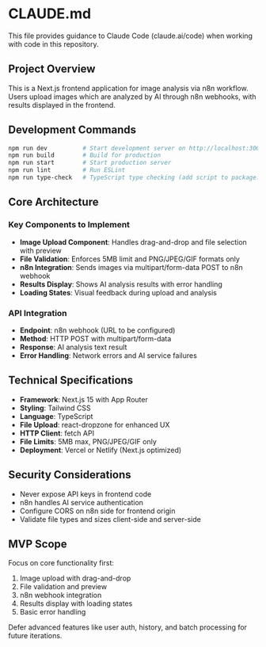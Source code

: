 # CLAUDE.md

This file provides guidance to Claude Code (claude.ai/code) when working with code in this repository.

## Project Overview

This is a Next.js frontend application for image analysis via n8n workflow. Users upload images which are analyzed by AI through n8n webhooks, with results displayed in the frontend.

## Development Commands

```bash
npm run dev          # Start development server on http://localhost:3000
npm run build        # Build for production  
npm run start        # Start production server
npm run lint         # Run ESLint
npm run type-check   # TypeScript type checking (add script to package.json)
```

## Core Architecture

### Key Components to Implement
- **Image Upload Component**: Handles drag-and-drop and file selection with preview
- **File Validation**: Enforces 5MB limit and PNG/JPEG/GIF formats only  
- **n8n Integration**: Sends images via multipart/form-data POST to n8n webhook
- **Results Display**: Shows AI analysis results with error handling
- **Loading States**: Visual feedback during upload and analysis

### API Integration
- **Endpoint**: n8n webhook (URL to be configured)
- **Method**: HTTP POST with multipart/form-data
- **Response**: AI analysis text result
- **Error Handling**: Network errors and AI service failures

## Technical Specifications

- **Framework**: Next.js 15 with App Router
- **Styling**: Tailwind CSS
- **Language**: TypeScript
- **File Upload**: react-dropzone for enhanced UX
- **HTTP Client**: fetch API
- **File Limits**: 5MB max, PNG/JPEG/GIF only
- **Deployment**: Vercel or Netlify (Next.js optimized)

## Security Considerations

- Never expose API keys in frontend code
- n8n handles AI service authentication
- Configure CORS on n8n side for frontend origin
- Validate file types and sizes client-side and server-side

## MVP Scope

Focus on core functionality first:
1. Image upload with drag-and-drop
2. File validation and preview  
3. n8n webhook integration
4. Results display with loading states
5. Basic error handling

Defer advanced features like user auth, history, and batch processing for future iterations.
